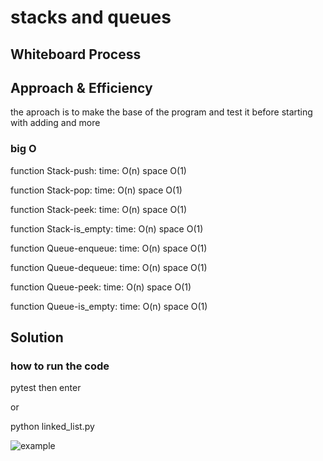 # stacks and queues

## Whiteboard Process



## Approach & Efficiency
the aproach is to make the base of the program and test it before starting with adding and more

### big O

function Stack-push:
time: O(n)
space O(1)

function Stack-pop:
time: O(n)
space O(1)

function Stack-peek:
time: O(n)
space O(1)

function Stack-is_empty:
time: O(n)
space O(1)

function Queue-enqueue:
time: O(n)
space O(1)

function Queue-dequeue:
time: O(n)
space O(1)

function Queue-peek:
time: O(n)
space O(1)

function Queue-is_empty:
time: O(n)
space O(1)

## Solution

### how to run the code

pytest then enter

or

python linked_list.py

![example](./images/Screenshot%20(176).png)